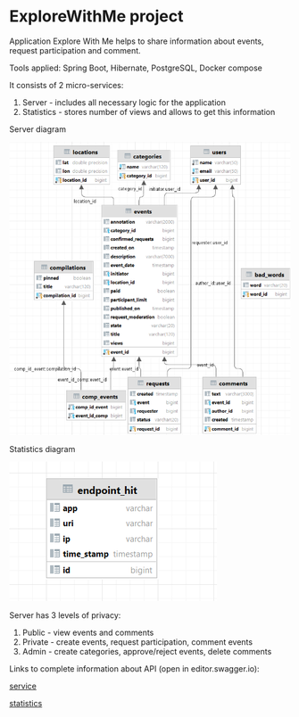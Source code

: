 # ExploreWithMe project

Application Explore With Me helps to share information about events, request participation and comment.

Tools applied: Spring Boot, Hibernate, PostgreSQL, Docker compose

It consists of 2 micro-services:
1) Server - includes all necessary logic for the application
2) Statistics - stores number of views and allows to get this information

Server diagram

![Diagram](/server.png)

Statistics diagram

![Diagram](/statistics.png)

Server has 3 levels of privacy:
1) Public - view events and comments
2) Private - create events, request participation, comment events
3) Admin - create categories, approve/reject events, delete comments

Links to complete information about API (open in editor.swagger.io):

[service](/ewm-main-service-spec.json)

[statistics](/ewm-stats-service-spec.json)
